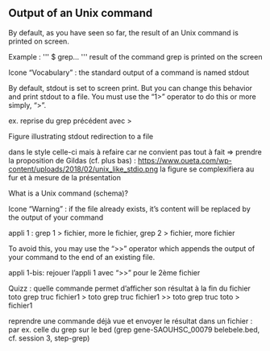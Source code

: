 ## Output of an Unix command

By default, as you have seen so far, the result of an Unix command is printed on screen.

Example :
'''
$ grep...
'''
result of the command grep is printed on the screen

Icone “Vocabulary” : the standard output of a command is named stdout

By default, stdout is set to screen print. But you can change this behavior and print stdout to a file. 
You must use the “1>” operator to do this or more simply, “>”.

ex. reprise du grep précédent avec >

Figure illustrating stdout redirection to a file

dans le style celle-ci mais à refaire car ne convient pas tout à fait => prendre la proposition de Gildas (cf. plus bas) : https://www.oueta.com/wp-content/uploads/2018/02/unix_like_stdio.png
la figure se complexifiera au fur et à mesure de la présentation

What is a Unix command (schema)?

Icone “Warning” : if the file already exists, it’s content will be replaced by the output of your command

appli 1 : grep 1 > fichier, more le fichier, grep 2 > fichier, more fichier

To avoid this, you may use the “>>” operator which appends the output of your command to the end of an existing file.

appli 1-bis: rejouer l’appli 1 avec “>>” pour le 2ème fichier

Quizz : quelle commande permet d’afficher son résultat à la fin du fichier toto
    grep truc fichier1 > toto
    grep truc fichier1 >> toto
    grep truc toto > fichier1

reprendre une commande déjà vue et envoyer le résultat dans un fichier : 
par ex. celle du grep sur le bed (grep gene-SAOUHSC_00079 belebele.bed, cf. session 3, step-grep)


